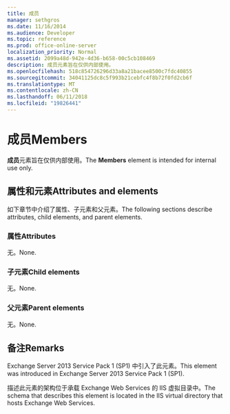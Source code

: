 ```yaml
---
title: 成员
manager: sethgros
ms.date: 11/16/2014
ms.audience: Developer
ms.topic: reference
ms.prod: office-online-server
localization_priority: Normal
ms.assetid: 2099a48d-942e-4d36-b658-00c5cb108469
description: 成员元素旨在仅供内部使用。
ms.openlocfilehash: 518c854726296d33a8a21bacee8500c7fdc40855
ms.sourcegitcommit: 34041125dc8c5f993b21cebfc4f8b72f0fd2cb6f
ms.translationtype: MT
ms.contentlocale: zh-CN
ms.lasthandoff: 06/11/2018
ms.locfileid: "19826441"
---
```

# <a name="members"></a><span data-ttu-id="4d06b-103">成员</span><span class="sxs-lookup"><span data-stu-id="4d06b-103">Members</span></span>

<span data-ttu-id="4d06b-104">**成员**元素旨在仅供内部使用。</span><span class="sxs-lookup"><span data-stu-id="4d06b-104">The **Members** element is intended for internal use only.</span></span> 

## <a name="attributes-and-elements"></a><span data-ttu-id="4d06b-105">属性和元素</span><span class="sxs-lookup"><span data-stu-id="4d06b-105">Attributes and elements</span></span>

<span data-ttu-id="4d06b-106">如下章节中介绍了属性、子元素和父元素。</span><span class="sxs-lookup"><span data-stu-id="4d06b-106">The following sections describe attributes, child elements, and parent elements.</span></span>
  
### <a name="attributes"></a><span data-ttu-id="4d06b-107">属性</span><span class="sxs-lookup"><span data-stu-id="4d06b-107">Attributes</span></span>

<span data-ttu-id="4d06b-108">无。</span><span class="sxs-lookup"><span data-stu-id="4d06b-108">None.</span></span>
  
### <a name="child-elements"></a><span data-ttu-id="4d06b-109">子元素</span><span class="sxs-lookup"><span data-stu-id="4d06b-109">Child elements</span></span>

<span data-ttu-id="4d06b-110">无。</span><span class="sxs-lookup"><span data-stu-id="4d06b-110">None.</span></span>
  
### <a name="parent-elements"></a><span data-ttu-id="4d06b-111">父元素</span><span class="sxs-lookup"><span data-stu-id="4d06b-111">Parent elements</span></span>

<span data-ttu-id="4d06b-112">无。</span><span class="sxs-lookup"><span data-stu-id="4d06b-112">None.</span></span>
  
## <a name="remarks"></a><span data-ttu-id="4d06b-113">备注</span><span class="sxs-lookup"><span data-stu-id="4d06b-113">Remarks</span></span>

<span data-ttu-id="4d06b-114">Exchange Server 2013 Service Pack 1 (SP1) 中引入了此元素。</span><span class="sxs-lookup"><span data-stu-id="4d06b-114">This element was introduced in Exchange Server 2013 Service Pack 1 (SP1).</span></span>
  
<span data-ttu-id="4d06b-115">描述此元素的架构位于承载 Exchange Web Services 的 IIS 虚拟目录中。</span><span class="sxs-lookup"><span data-stu-id="4d06b-115">The schema that describes this element is located in the IIS virtual directory that hosts Exchange Web Services.</span></span>
  


